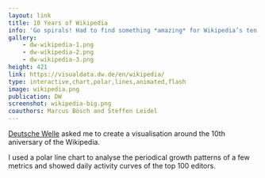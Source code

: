 ```yaml
---
layout: link
title: 10 Years of Wikipedia
info: 'Go spirals! Had to find something *amazing* for Wikipedia’s ten year anniversary. Ended up in a book.'
gallery:
    - dw-wikipedia-1.png
    - dw-wikipedia-2.png
    - dw-wikipedia-3.png
height: 421
link: https://visualdata.dw.de/en/wikipedia/
type: interactive,chart,polar,lines,animated,flash
image: wikipedia.png
publication: DW
screenshot: wikipedia-big.png
coauthors: Marcus Bösch and Steffen Leidel
---
```


[Deutsche Welle](https://dw.de) asked me to create a visualisation around the 10th aniversary of the Wikipedia.

I used a polar line chart to analyse the periodical growth patterns of a few metrics and showed daily activity curves of the top 100 editors.
